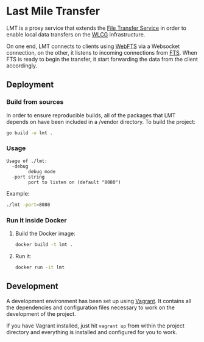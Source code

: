 # Last Mile Transfer
LMT is a proxy service that extends the [File Transfer Service](http://fts3-docs.web.cern.ch/fts3-docs/) in order to enable local data transfers on the [WLCG](http://wlcg-public.web.cern.ch/) infrastructure.

On one end, LMT connects to clients using [WebFTS](http://fts3-service.web.cern.ch/documentation/webfts) via a Websocket connection, on the other, it listens to incoming connections from [FTS](http://fts3-docs.web.cern.ch/fts3-docs/). When FTS is ready to begin the transfer, it start forwarding the data from the client accordingly. 

## Deployment
### Build from sources
In order to ensure reproducible builds, all of the packages that LMT depends on have been included in a /vendor directory.
To build the project:
```bash
go build -o lmt .
```
### Usage
```shell
Usage of ./lmt:
  -debug
    	debug mode
  -port string
    	port to listen on (default "8080")
```
Example:
```bash
./lmt -port=8080
```
### Run it inside Docker
1. Build the Docker image:

    ```bash
    docker build -t lmt .
    ```
2. Run it:

    ```bash
    docker run -it lmt
    ```

## Development
A development environment has been set up using [Vagrant](https://www.vagrantup.com/docs/installation/). It contains all the dependencies and configuration files necessary to work on the development of the project.

If you have Vagrant installed, just hit `vagrant up` from within the project directory and everything is installed and configured for you to work.